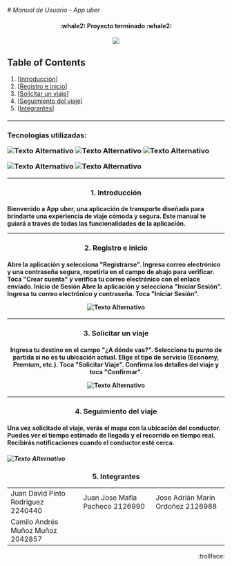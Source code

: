 <em> # Manual de Usuario - App uber</em>


<h4 align="center">
 :whale2: Proyecto terminado  :whale2:
</h4>

<p align="center">
   <img src=https://github.com/flowxter/Proyecto-App-Uber-BD/blob/main/Images%20markdown/logo_app_uber-removebg-preview.png?raw=true>
   </p>

## Table of Contents
1. [<a href="#descripcion-del-codigo">Introducción</a>]
2. [<a href="#paso-a-paso">Registro e inicio</a>]
3. [<a href="#video">Solicitar un viaje</a>]
4. [<a href="#seguimiento-viaje">Seguimiento del viaje</a>]
5. [<a href="#integrantes">Integrantes</a>]
<h4 align="center" id="descripcion-del-codigo">


<hr>
<h3>
 Tecnologias utilizadas:

![Texto Alternativo](https://github.com/flowxter/Proyecto-App-Uber-BD/blob/main/Images%20markdown/flutter2.png?raw=true)
![Texto Alternativo](https://github.com/flowxter/Proyecto-App-Uber-BD/blob/main/Images%20markdown/dart.png?raw=true)
![Texto Alternativo](https://github.com/flowxter/Proyecto-App-Uber-BD/blob/main/Images%20markdown/google%20cloud.png?raw=true)

![Texto Alternativo](https://github.com/flowxter/Proyecto-App-Uber-BD/blob/main/Images%20markdown/html.png?raw=true)
![Texto Alternativo](https://github.com/flowxter/Proyecto-App-Uber-BD/blob/main/Images%20markdown/javascript-js-icon-2048x2048-nyxvtvk0.png?raw=true)




</h3>

 ---
 <h3 align="center">
1. Introducción
</h3>

<h4>
   Bienvenido a App uber, una aplicación de transporte diseñada para brindarte una experiencia de viaje cómoda y segura. Este manual te guiará a través de todas las funcionalidades de la aplicación.
<hr>
</h4>

<h3 align="center" id="paso-a-paso">
2. Registro e inicio
</h3>

<h4>
    Abre la aplicación y selecciona "Registrarse". Ingresa correo electrónico y una contraseña segura, repetirla en el campo de abajo para verificar. Toca "Crear cuenta" y verifica tu correo electrónico con el enlace enviado.
    Inicio de Sesión Abre la aplicación y selecciona "Iniciar Sesión". Ingresa tu correo electrónico y contraseña. Toca "Iniciar Sesión".

<p align="center">
    <img src="https://github.com/flowxter/Proyecto-App-Uber-BD/blob/main/Images%20markdown/login.jpg?raw=true" alt="Texto Alternativo">
</p>
</h4>



<hr>
<h3 align="center" id="video"> 
3. Solicitar un viaje
</h3>

<h4 align="center">
  Ingresa tu destino en el campo "¿A dónde vas?". Selecciona tu punto de partida si no es tu ubicación actual. Elige el tipo de servicio (Economy, Premium, etc.). Toca "Solicitar Viaje". Confirma los detalles del viaje y toca "Confirmar".

![Texto Alternativo](https://github.com/flowxter/Proyecto-App-Uber-BD/blob/main/Images%20markdown/selectlocation.jpg?raw=true)
</h4>

<hr>

<h3 align="center" id="seguimiento-viaje">
4. Seguimiento del viaje
</h3>

<h4>
    Una vez solicitado el viaje, verás el mapa con la ubicación del conductor. Puedes ver el tiempo estimado de llegada y el recorrido en tiempo real. Recibirás notificaciones cuando el conductor esté cerca.
 </h4>
 <h5>
      <img src="https://github.com/flowxter/Proyecto-App-Uber-BD/blob/main/Images%20markdown/carreraencurso.jpg?raw=true" alt="Texto Alternativo">
 
</h5>




<h3 align="center" id="integrantes"> 
5. Integrantes
</h3>

<div align="center">

<table>
<tr>
<td width="33%"">
Juan David Pinto Rodriguez
 2240440
</td>
<td width="33%">
Juan Jose Mafla Pacheco
2126990
 
</td>
<td width="33%">
Jose Adrián Marín Ordoñez
 2126988
</td>
</tr>

<tr>
<td width="33%">
 Camilo Andrés Muñoz Muñoz 
 2042857
</td>
</tr>
</table>
</div>






<p align="right">
:trollface:
</p>



